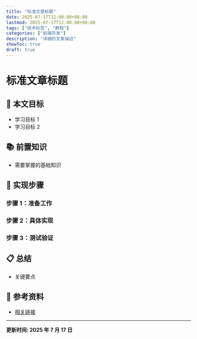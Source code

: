 ```yaml
---
title: "标准文章标题"
date: 2025-07-17T12:00:00+08:00
lastmod: 2025-07-17T12:00:00+08:00
tags: ["技术标签", "教程"]
categories: ["前端开发"]
description: "详细的文章描述"
showToc: true
draft: true
---
```


# 标准文章标题

## 🎯 本文目标

- 学习目标 1
- 学习目标 2

## 📚 前置知识

- 需要掌握的基础知识

## 🚀 实现步骤

### 步骤 1：准备工作

### 步骤 2：具体实现

### 步骤 3：测试验证

## 📋 总结

- 关键要点

## 🔗 参考资料

- [相关链接](url)

---

**更新时间: 2025 年 7 月 17 日**
